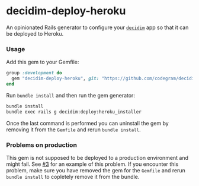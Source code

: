 # decidim-deploy-heroku

An opinionated Rails generator to configure your [`decidim`](https://github.com/AjuntamentdeBarcelona/decidim) app so that it can be deployed to Heroku.

### Usage

Add this gem to your Gemfile:

```ruby
group :development do
  gem "decidim-deploy-heroku", git: "https://github.com/codegram/decidim-deploy-heroku.git"
end
```

Run `bundle install` and then run the gem generator:

```bash
bundle install
bundle exec rails g decidim:deploy:heroku_installer
```

Once the last command is performed you can uninstall the gem by removing it from the `Gemfile` and rerun `bundle install`. 

### Problems on production

This gem is not supposed to be deployed to a production environment and might fail. See [\#3](https://github.com/codegram/decidim-deploy-heroku/issues/3) for an example of this problem. If you encounter this problem, make sure you have removed the gem for the `Gemfile` and rerun `bundle install` to copletely remove it from the bundle.
